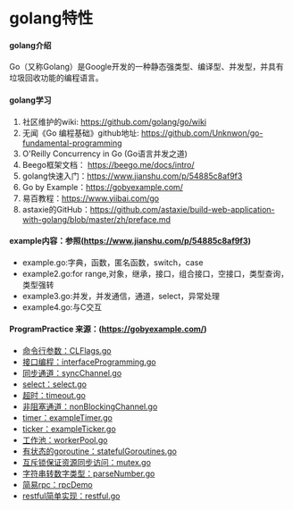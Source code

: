 # golang特性

#### golang介绍
Go（又称Golang）是Google开发的一种静态强类型、编译型、并发型，并具有垃圾回收功能的编程语言。

#### golang学习
1. 社区维护的wiki: https://github.com/golang/go/wiki
2. 无闻《Go 编程基础》github地址: https://github.com/Unknwon/go-fundamental-programming
3. O'Reilly Concurrency in Go (Go语言并发之道)
4. Beego框架文档： https://beego.me/docs/intro/
5. golang快速入门：https://www.jianshu.com/p/54885c8af9f3
6. Go by Example：https://gobyexample.com/
7. 易百教程：https://www.yiibai.com/go
8. astaxie的GitHub：https://github.com/astaxie/build-web-application-with-golang/blob/master/zh/preface.md

#### example内容：参照(https://www.jianshu.com/p/54885c8af9f3)
* example.go:字典，函数，匿名函数，switch，case
* example2.go:for range,对象，继承，接口，组合接口，空接口，类型查询，类型强转
* example3.go:并发，并发通信，通道，select，异常处理
* example4.go:与C交互

#### ProgramPractice 来源：(https://gobyexample.com/)
* [命令行参数：CLFlags.go](practice/CLFlags.go)
* [接口编程：interfaceProgramming.go](practice/interfaceProgramming.go)
* [同步通道：syncChannel.go](practice/syncChannel.go)
* [select：select.go](practice/select.go)
* [超时：timeout.go](practice/timeout.go)
* [非阻塞通道：nonBlockingChannel.go](practice/nonBlockingChannel.go)
* [timer：exampleTimer.go](practice/exampleTimer.go)
* [ticker：exampleTicker.go](practice/exampleTicker.go)
* [工作池：workerPool.go](practice/workerPool.go)
* [有状态的goroutine：statefulGoroutines.go](practice/statefulGoroutines.go)
* [互斥锁保证资源同步访问：mutex.go](practice/mutex.go)
* [字符串转数字类型：parseNumber.go](practice/parseNumber.go)
* [简易rpc：rpcDemo](practice/rpcDemo/)
* [restful简单实现：restful.go](practice/restful.go)